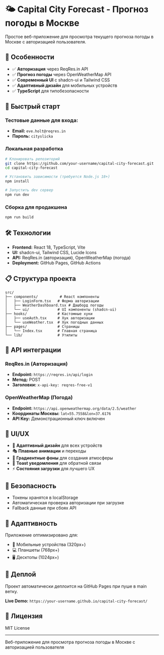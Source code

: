 # 🌤️ Capital City Forecast - Прогноз погоды в Москве

Простое веб-приложение для просмотра текущего прогноза погоды в Москве с авторизацией пользователя.

## 🎯 Особенности

- ✅ **Авторизация** через ReqRes.in API
- ✅ **Прогноз погоды** через OpenWeatherMap API
- ✅ **Современный UI** с shadcn-ui и Tailwind CSS
- ✅ **Адаптивный дизайн** для мобильных устройств
- ✅ **TypeScript** для типобезопасности

## 🚀 Быстрый старт

### Тестовые данные для входа:
- **Email:** `eve.holt@reqres.in`
- **Пароль:** `cityslicka`

### Локальная разработка

```bash
# Клонировать репозиторий
git clone https://github.com/your-username/capital-city-forecast.git
cd capital-city-forecast

# Установить зависимости (требуется Node.js 18+)
npm install

# Запустить dev сервер
npm run dev
```

### Сборка для продакшена

```bash
npm run build
```

## 🛠️ Технологии

- **Frontend:** React 18, TypeScript, Vite
- **UI:** shadcn-ui, Tailwind CSS, Lucide Icons
- **API:** ReqRes.in (авторизация), OpenWeatherMap (погода)
- **Deployment:** GitHub Pages, GitHub Actions

## 📋 Структура проекта

```
src/
├── components/          # React компоненты
│   ├── LoginForm.tsx   # Форма авторизации
│   ├── WeatherDashboard.tsx # Дашборд погоды
│   └── ui/             # UI компоненты (shadcn-ui)
├── hooks/              # Кастомные хуки
│   ├── useAuth.tsx     # Хук авторизации
│   └── useWeather.tsx  # Хук погодных данных
├── pages/              # Страницы
│   └── Index.tsx       # Главная страница
└── lib/                # Утилиты
```

## 🔧 API интеграции

### ReqRes.in (Авторизация)
- **Endpoint:** `https://reqres.in/api/login`
- **Метод:** POST
- **Заголовки:** `x-api-key: reqres-free-v1`

### OpenWeatherMap (Погода)
- **Endpoint:** `https://api.openweathermap.org/data/2.5/weather`
- **Координаты Москвы:** `lat=55.7558&lon=37.6176`
- **API Key:** Демонстрационный ключ включен

## 🎨 UI/UX

- 📱 **Адаптивный дизайн** для всех устройств
- 🎭 **Плавные анимации** и переходы
- 🎨 **Градиентные фоны** для создания атмосферы
- 💬 **Toast уведомления** для обратной связи
- ⚡ **Состояния загрузки** для лучшего UX

## 🔐 Безопасность

- Токены хранятся в localStorage
- Автоматическая проверка авторизации при загрузке
- Fallback данные при сбоях API

## 📱 Адаптивность

Приложение оптимизировано для:
- 📱 Мобильные устройства (320px+)
- 💻 Планшеты (768px+)
- 🖥️ Десктопы (1024px+)

## 🚀 Деплой

Проект автоматически деплоится на GitHub Pages при пуше в main ветку.

**Live Demo:** `https://your-username.github.io/capital-city-forecast/`

## 📄 Лицензия

MIT License

---

Веб-приложение для просмотра прогноза погоды в Москве с авторизацией пользователя
